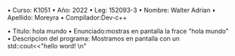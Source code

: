 • Curso: K1051
• Año: 2022
• Leg: 152093-3
• Nombre: Walter Adrian
• Apellido: Moreyra
• Compilador:Dev-c++

• Titulo: hola mundo
• Enunciado:mostras en pantalla la frace "hola mundo"
• Descripcion del programa: Mostramos en pantalla con un std::cout<<"hello word! \n"
